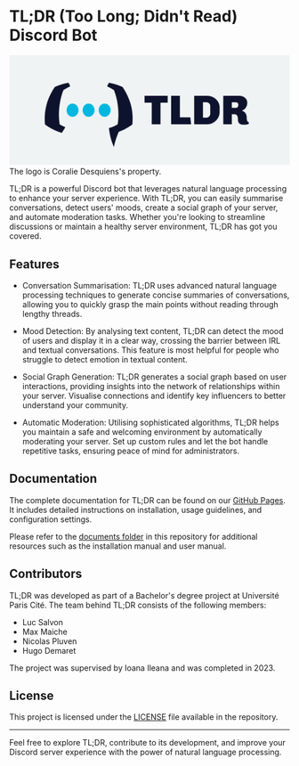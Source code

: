 # TL;DR (Too Long; Didn't Read) Discord Bot

![TLDRLOGO by Coralie Desquiens](https://github.com/HugoDemaret/TLDR-Bot/blob/main/documents/logo-light-full.png)
The logo is Coralie Desquiens's property.

TL;DR is a powerful Discord bot that leverages natural language processing to enhance your server experience. With TL;DR, you can easily summarise conversations, detect users' moods, create a social graph of your server, and automate moderation tasks. Whether you're looking to streamline discussions or maintain a healthy server environment, TL;DR has got you covered.

## Features

- Conversation Summarisation: TL;DR uses advanced natural language processing techniques to generate concise summaries of conversations, allowing you to quickly grasp the main points without reading through lengthy threads.

- Mood Detection: By analysing text content, TL;DR can detect the mood of users and display it in a clear way, crossing the barrier between IRL and textual conversations. This feature is most helpful for people who struggle to detect emotion in textual content.

- Social Graph Generation: TL;DR generates a social graph based on user interactions, providing insights into the network of relationships within your server. Visualise connections and identify key influencers to better understand your community.

- Automatic Moderation: Utilising sophisticated algorithms, TL;DR helps you maintain a safe and welcoming environment by automatically moderating your server. Set up custom rules and let the bot handle repetitive tasks, ensuring peace of mind for administrators.

## Documentation

The complete documentation for TL;DR can be found on our [GitHub Pages](https://hugodemaret.github.io/TLDR-Bot/). It includes detailed instructions on installation, usage guidelines, and configuration settings. 

Please refer to the [documents folder](documents/) in this repository for additional resources such as the installation manual and user manual.

## Contributors

TL;DR was developed as part of a Bachelor's degree project at Université Paris Cité. The team behind TL;DR consists of the following members:

- Luc Salvon
- Max Maiche
- Nicolas Pluven
- Hugo Demaret

The project was supervised by Ioana Ileana and was completed in 2023.

## License

This project is licensed under the [LICENSE](LICENSE) file available in the repository.

---

Feel free to explore TL;DR, contribute to its development, and improve your Discord server experience with the power of natural language processing.
